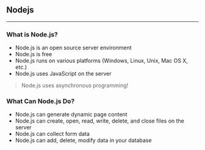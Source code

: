 ## Nodejs
---

### What is Node.js?

* Node.js is an open source server environment
*	Node.js is free
*	Node.js runs on various platforms (Windows, Linux, Unix, Mac OS X, etc.)
*	Node.js uses JavaScript on the server


 > Node.js uses asynchronous programming! 

 ### What Can Node.js Do?

*	Node.js can generate dynamic page content
*	Node.js can create, open, read, write, delete, and close files on the server
*	Node.js can collect form data
*	Node.js can add, delete, modify data in your database

